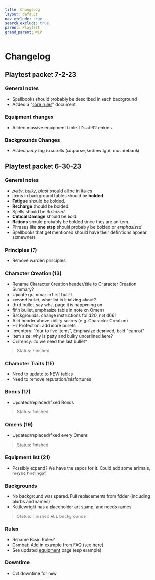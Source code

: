 ```yaml
---
title: Changelog
layout: default
nav_exclude: true
search_exclude: true
parent: Playtest
grand_parent: WIP
---
```


# Changelog

## Playtest packet 7-2-23

### General notes

- Spellbooks should probably be described in each background
- Added a "[core rules](/wip/2e/core-rules.md)" document

### Equipment changes

- Added massive equipment table. It's at 62 entries. 

### Backgrounds Changes
- Added _petty_ tag to scrolls (cutpurse, kettlewright, mountebank)

## Playtest packet 6-30-23

### General notes 

- _petty_, _bulky_, _blast_ should all be in italics
- items in background tables should be **bolded**
- **Fatigue** should be bolded.
- **Recharge** should be bolded.
- Spells should be _italicized_
- **Critical Damage** should be bold.
- **Rations** should probably be bolded since they are an item. 
- Phrases like **one step** should probably be bolded or _emphasized_
- Spellbooks that get mentioned should have their definitions appear somewhere

### Principles (7)

- Remove warden principles

### Character Creation (13)

- Rename Character Creation header/title to Character Creation Summary?
- Update grammar in first bullet
- second bullet, what list is it talking about?
- third bullet, say what page it is happening on
- fifth bullet, emphasize table in note on Omens
- Backgrounds: change instructions for d20, not d66!
- Add header above ability scores (e.g. Character Creation)
- Hit Protection: add more bullets
- Inventory: "four to five items", Emphasize deprived, bold "cannot"
- Item size: why is petty and bulky underlined here?
- Currency: do we need the last bullet?

> Status: Finished

### Character Traits (15)

- Need to update to NEW tables
- Need to remove reputation/misfortunes

### Bonds (17)

- Updated/replaced/fixed Bonds

> Status: finished

### Omens (19)

- Updated/replaced/fixed every Omens

> Status: finished

### Equipment list (21)

- Possibly expand? We have the sapce for it. Could add some animals, maybe hirelings?

### Backgrounds

- No background was spared. Full replacements from folder (including blurbs and names)
- Kettlewright has a placeholder art stamp, and needs names

> Status: Finished ALL backgrounds!

### Rules

- Rename Basic Rules?
- Combat: Add in example from FAQ (see [here](https://cairnrpg.com/wip/more-faq/#how-does-initiative-in-combat-work))
- See updated [equipment](https://cairnrpg.com/wip/2e/equipment/) page (esp example)

### Downtime
- Cut downtime for now